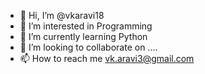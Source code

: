 - 👋 Hi, I’m @vkaravi18
- 👀 I’m interested in Programming
- 🌱 I’m currently learning Python
- 💞️ I’m looking to collaborate on ....
- 📫 How to reach me vk.aravi3@gmail.com

<!---
vkaravi18/vkaravi18 is a ✨ special ✨ repository because its `README.md` (this file) appears on your GitHub profile.
You can click the Preview link to take a look at your changes.
--->

